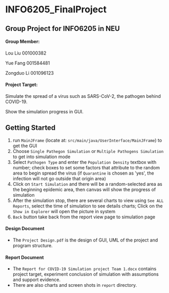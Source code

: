 # INFO6205_FinalProject 
## Group Project for INFO6205 in NEU

#### Group Member:
Lou Liu 001000382

Yue Fang 001584481

Zongduo Li 001096123

#### Project Target:
Simulate the spread of a virus such as SARS-CoV-2, the pathogen behind COVID-19.

Show the simulation progress in GUI. 

## Getting Started
1. run `MainJFrame` (locate at: `src/main/java/UserInterface/MainJFrame`) to get the GUI
2. Choose `Single Pathegon Simulation` or `Multiple Pathogens Simulation` to get into simulation mode
3. Select `Pathogen Type` and enter the `Population Density` textbox with number; check boxes to set some factors that attribute to the random area to begin spread the virus (if `Quarantine` is chosen as 'yes',
 the infection will not go outside that origin area) 
4. Click on `Start Simulation` and there will be a random-selected area as the beginning epidemic area, then
 canvas will show the progress of simulation
5. After the simulation stop, there are several charts to view using `See ALL Reports`, select the time of 
simulation to see details charts; Click on the `Show in Explorer` will open the picture in system
6. `Back` button take back from the report view page to simulation page

#### Design Document
- The `Project Design.pdf` is the design of GUI, UML of the project and program structure. 

#### Report Document
- The `Report for COVID-19 Simulation project Team 1.docx` contains project target, experiment conclusion of simulation with assumptions and support evidence.
- There are also charts and screen shots in `report` directory.
